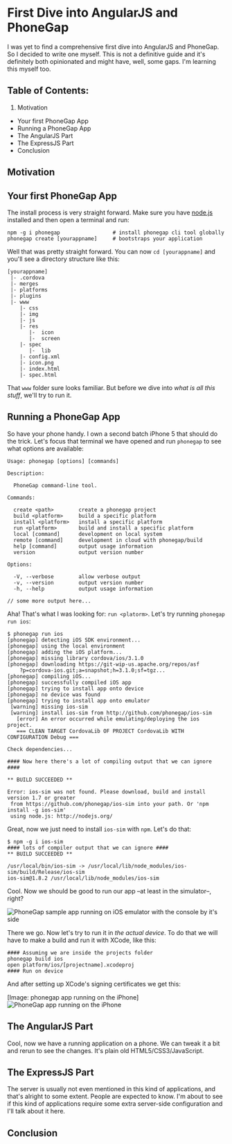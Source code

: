 # First Dive into AngularJS and PhoneGap
I was yet to find a comprehensive first dive into AngularJS and PhoneGap. So I decided to write one myself. This is not a definitive guide and it's definitely both opinionated and might have, well, some gaps. I'm learning this myself too. 

## Table of Contents:
1. Motivation
* Your first PhoneGap App
* Running a PhoneGap App
* The AngularJS Part
* The ExpressJS Part 
* Conclusion

## Motivation

## Your first PhoneGap App

The install process is very straight forward. Make sure you have [node.js](http://nodejs.org) installed and then open a terminal and run:

```
npm -g i phonegap                 # install phonegap cli tool globally
phonegap create [yourappname]     # bootstraps your application
```
Well that was pretty straight forward. You can now `cd [yourappname]` and you'll see a directory structure like this:

```
[yourappname]
 |- .cordova
 |- merges
 |- platforms
 |- plugins
 |- www
    |- css
    |- img
    |- js
    |- res
       |-  icon
       |-  screen
    |- spec
       |-  lib
    |- config.xml
    |- icon.png
    |- index.html
    |- spec.html
```

That `www` folder sure looks familiar. But before we dive into *what is all this stuff*, we'll try to run it.

## Running a PhoneGap App

So have your phone handy. I own a second batch iPhone 5 that should do the trick. Let's focus that terminal we have opened and run `phonegap` to see what options are available:

```
Usage: phonegap [options] [commands]

Description:

  PhoneGap command-line tool.

Commands:

  create <path>        create a phonegap project
  build <platform>     build a specific platform
  install <platform>   install a specific platform
  run <platform>       build and install a specific platform
  local [command]      development on local system
  remote [command]     development in cloud with phonegap/build
  help [command]       output usage information
  version              output version number

Options:

  -V, --verbose        allow verbose output
  -v, --version        output version number
  -h, --help           output usage information
  
// some more output here...
```

Aha! That's what I was looking for: `run <platorm>`. Let's try running `phonegap run ios`:

```
$ phonegap run ios
[phonegap] detecting iOS SDK environment...
[phonegap] using the local environment
[phonegap] adding the iOS platform...
[phonegap] missing library cordova/ios/3.1.0
[phonegap] downloading https://git-wip-us.apache.org/repos/asf
    ?p=cordova-ios.git;a=snapshot;h=3.1.0;sf=tgz...
[phonegap] compiling iOS...
[phonegap] successfully compiled iOS app
[phonegap] trying to install app onto device
[phonegap] no device was found
[phonegap] trying to install app onto emulator
 [warning] missing ios-sim
 [warning] install ios-sim from http://github.com/phonegap/ios-sim
   [error] An error occurred while emulating/deploying the ios project.
   === CLEAN TARGET CordovaLib OF PROJECT CordovaLib WITH CONFIGURATION Debug ===

Check dependencies...

#### Now here there's a lot of compiling output that we can ignore ####

** BUILD SUCCEEDED **

Error: ios-sim was not found. Please download, build and install version 1.7 or greater
 from https://github.com/phonegap/ios-sim into your path. Or 'npm install -g ios-sim'
 using node.js: http://nodejs.org/
```

Great, now we just need to install `ios-sim` with `npm`. Let's do that:

```
$ npm -g i ios-sim
#### lots of compiler output that we can ignore ####
** BUILD SUCCEEDED **

/usr/local/bin/ios-sim -> /usr/local/lib/node_modules/ios-sim/build/Release/ios-sim
ios-sim@1.8.2 /usr/local/lib/node_modules/ios-sim
```

Cool. Now we should be good to run our app –at least in the simulator–, right?

![PhoneGap sample app running on iOS emulator with the console by it's side](https://s3.amazonaws.com/blog.leostera.com/first_dive_running_emulator.png "PhoneGap sample app running on iOS emulator with the console by it's side")

There we go. Now let's try to run it in *the actual device*. To do that we will have to make a build and run it with XCode, like this:

```
#### Assuming we are inside the projects folder
phonegap build ios
open platform/ios/[projectname].xcodeproj
#### Run on device
```

And after setting up XCode's signing certificates we get this:

[Image: phonegap app running on the iPhone]
![PhoneGap app running on the iPhone](https://s3.amazonaws.com/blog.leostera.com/first_dive_running_device.PNG "PhoneGap app running on the iPhone")

## The AngularJS Part
Cool, now we have a running application on a phone. We can tweak it a bit and rerun to see the changes. It's plain old HTML5/CSS3/JavaScript.

## The ExpressJS Part
The server is usually not even mentioned in this kind of applications, and that's alright to some extent. People are expected to know. I'm about to see if this kind of applications require some extra server-side configuration and I'll talk about it here.

## Conclusion